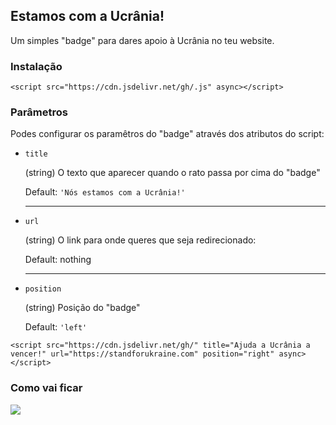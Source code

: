 ## Estamos com a Ucrânia!

Um simples "badge" para dares apoio à Ucrânia no teu website.

### Instalação
```
<script src="https://cdn.jsdelivr.net/gh/.js" async></script>
```

### Parâmetros

Podes configurar os paramêtros do "badge" através dos atributos do script: 

- ```title```

    (string) O texto que aparecer quando o rato passa por cima do "badge"

    Default: ```'Nós estamos com a Ucrânia!'```

    ----

- ```url```

    (string) O link para onde queres que seja redirecionado:

    Default: nothing

    ----

- ```position```

    (string) Posição do "badge"

    Default: ```'left'```

```
<script src="https://cdn.jsdelivr.net/gh/" title="Ajuda a Ucrânia a vencer!" url="https://standforukraine.com" position="right" async></script>
```

### Como vai ficar
![](https://github.com/)
